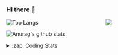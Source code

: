 ### Hi there 👋

<!--
**tao8687/tao8687** is a ✨ _special_ ✨ repository because its `README.md` (this file) appears on your GitHub profile.

Here are some ideas to get you started:

- 🔭 I’m currently working on ...
- 🌱 I’m currently learning ...
- 👯 I’m looking to collaborate on ...
- 🤔 I’m looking for help with ...
- 💬 Ask me about ...
- 📫 How to reach me: ...
- 😄 Pronouns: ...
- ⚡ Fun fact: ...
-->

<img align='right' src="https://media.giphy.com/media/M9gbBd9nbDrOTu1Mqx/giphy.gif" width="240">

  
![Top Langs](https://github-readme-stats.vercel.app/api/top-langs/?username=tao8687&layout=compact&title_color=23238E&text_color=A67D3D)

![Anurag's github stats](https://github-readme-stats.vercel.app/api?username=tao8687&show_icons=true&&text_color=A67D3D&title_color=23238E&show_icons=false&count_private=true&hide=stars)

<details>
  <summary>:zap: Coding Stats</summary>
  <br>
    
<!--START_SECTION:waka-->
![Code Time](http://img.shields.io/badge/Code%20Time-1%2C151%20hrs%2013%20mins-blue)

![Profile Views](http://img.shields.io/badge/Profile%20Views-0-blue)

**🐱 My GitHub Data** 

> 📦 1.5 MB Used in GitHub's Storage 
 > 
> 🏆 120 Contributions in the Year 2023
 > 
> 🚫 Not Opted to Hire
 > 
> 📜 50 Public Repositories 
 > 
> 🔑 23 Private Repositories 
 > 
**I'm an Early 🐤** 

```text
🌞 Morning                988 commits         █████████████████████░░░░   82.82 % 
🌆 Daytime                84 commits          ██░░░░░░░░░░░░░░░░░░░░░░░   07.04 % 
🌃 Evening                117 commits         ██░░░░░░░░░░░░░░░░░░░░░░░   09.81 % 
🌙 Night                  4 commits           ░░░░░░░░░░░░░░░░░░░░░░░░░   00.34 % 
```
📅 **I'm Most Productive on Wednesday** 

```text
Monday                   172 commits         ████░░░░░░░░░░░░░░░░░░░░░   14.42 % 
Tuesday                  159 commits         ███░░░░░░░░░░░░░░░░░░░░░░   13.33 % 
Wednesday                225 commits         █████░░░░░░░░░░░░░░░░░░░░   18.86 % 
Thursday                 150 commits         ███░░░░░░░░░░░░░░░░░░░░░░   12.57 % 
Friday                   168 commits         ████░░░░░░░░░░░░░░░░░░░░░   14.08 % 
Saturday                 164 commits         ███░░░░░░░░░░░░░░░░░░░░░░   13.75 % 
Sunday                   155 commits         ███░░░░░░░░░░░░░░░░░░░░░░   12.99 % 
```


📊 **This Week I Spent My Time On** 

```text
🕑︎ Time Zone: Asia/Shanghai

💬 Programming Languages: 
C                        23 hrs 53 mins      ████████████████████░░░░░   78.45 % 
C++                      2 hrs 59 mins       ██░░░░░░░░░░░░░░░░░░░░░░░   09.83 % 
Makefile                 1 hr 2 mins         █░░░░░░░░░░░░░░░░░░░░░░░░   03.41 % 
JSON                     48 mins             █░░░░░░░░░░░░░░░░░░░░░░░░   02.65 % 
Text                     41 mins             █░░░░░░░░░░░░░░░░░░░░░░░░   02.26 % 

🔥 Editors: 
VS Code                  30 hrs 25 mins      █████████████████████████   100.00 % 

🐱‍💻 Projects: 
vc0768                   29 hrs 25 mins      ████████████████████████░   96.62 % 
sylixOS                  56 mins             █░░░░░░░░░░░░░░░░░░░░░░░░   03.11 % 
vscode_test              4 mins              ░░░░░░░░░░░░░░░░░░░░░░░░░   00.26 % 
caffe                    0 secs              ░░░░░░░░░░░░░░░░░░░░░░░░░   00.01 % 

💻 Operating System: 
Linux                    30 hrs 25 mins      █████████████████████████   100.00 % 
```

**I Mostly Code in Python** 

```text
Python                   9 repos             ████████░░░░░░░░░░░░░░░░░   30.00 % 
C++                      8 repos             ███████░░░░░░░░░░░░░░░░░░   26.67 % 
JavaScript               2 repos             ██░░░░░░░░░░░░░░░░░░░░░░░   06.67 % 
Batchfile                1 repo              █░░░░░░░░░░░░░░░░░░░░░░░░   03.33 % 
HTML                     1 repo              █░░░░░░░░░░░░░░░░░░░░░░░░   03.33 % 
```



**Timeline**

![Lines of Code chart](https://raw.githubusercontent.com/tao8687/tao8687/master/assets/bar_graph.png)


 Last Updated on 28/04/2023 01:23:46 UTC
<!--END_SECTION:waka-->
</details>
